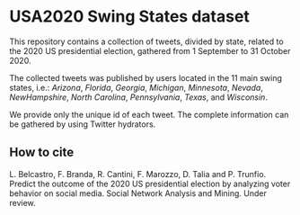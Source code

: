 # USA2020 Swing States dataset

This repository contains a collection of tweets, divided by state, related to the 2020 US presidential election, gathered from 1 September to 31 October 2020.

The collected tweets was published by users located in the 11 main swing states, i.e.: *Arizona*, *Florida*, *Georgia*, *Michigan*, *Minnesota*, *Nevada*, *NewHampshire*, *North Carolina*, *Pennsylvania*, *Texas*, and *Wisconsin*.

We provide only the unique id of each tweet. The complete information can be gathered by using Twitter hydrators.

## How to cite
L. Belcastro, F. Branda, R. Cantini, F. Marozzo, D. Talia and P. Trunfio. Predict the outcome of the 2020 US presidential election by analyzing voter behavior on social media. Social Network Analysis and Mining. Under review.

